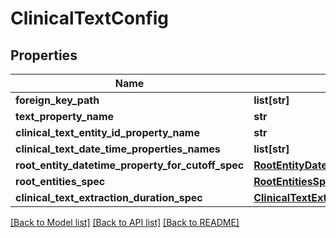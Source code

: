 # ClinicalTextConfig

## Properties
Name | Type | Description | Notes
------------ | ------------- | ------------- | -------------
**foreign_key_path** | **list[str]** |  | 
**text_property_name** | **str** |  | 
**clinical_text_entity_id_property_name** | **str** |  | [optional] 
**clinical_text_date_time_properties_names** | **list[str]** |  | [optional] 
**root_entity_datetime_property_for_cutoff_spec** | [**RootEntityDatetimePropertyForCutoffSpec**](RootEntityDatetimePropertyForCutoffSpec.md) |  | [optional] 
**root_entities_spec** | [**RootEntitiesSpec**](RootEntitiesSpec.md) |  | 
**clinical_text_extraction_duration_spec** | [**ClinicalTextExtractionDurationSpec**](ClinicalTextExtractionDurationSpec.md) |  | [optional] 

[[Back to Model list]](../README.md#documentation-for-models) [[Back to API list]](../README.md#documentation-for-api-endpoints) [[Back to README]](../README.md)


